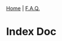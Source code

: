 [Home](https://c57fr.github.io/c57) | 
[F.A.Q.](https://c57fr.github.io/c57/site/faq.html)

# Index Doc
